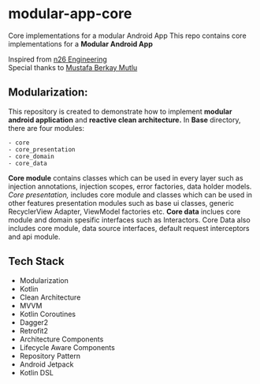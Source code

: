 # modular-app-core
Core implementations for a modular Android App
This repo contains core implementations for a __Modular Android App__

Inspired from [n26 Engineering](https://medium.com/@N26)<br>
Special thanks to [Mustafa Berkay Mutlu](https://github.com/mustafaberkaymutlu)


## Modularization:
This repository is created to demonstrate how to implement __modular android application__ and __reactive clean architecture.__
In __Base__ directory, there are four modules:

```
- core
- core_presentation
- core_domain
- core_data
```

__Core module__ contains classes which can be used in every layer such as injection annotations, injection scopes, error factories,
data holder models. _Core presentation,_ includes core module and classes which can be used in other features presentation modules
such as base ui classes, generic RecyclerView Adapter, ViewModel factories etc. __Core data__ inclues core module and domain spesific
interfaces such as Interactors. Core Data also includes core module, data source interfaces, default request interceptors and 
api module.

## Tech Stack
- Modularization
- Kotlin
- Clean Architecture
- MVVM
- Kotlin Coroutines
- Dagger2
- Retrofit2
- Architecture Components
- Lifecycle Aware Components
- Repository Pattern
- Android Jetpack
- Kotlin DSL

